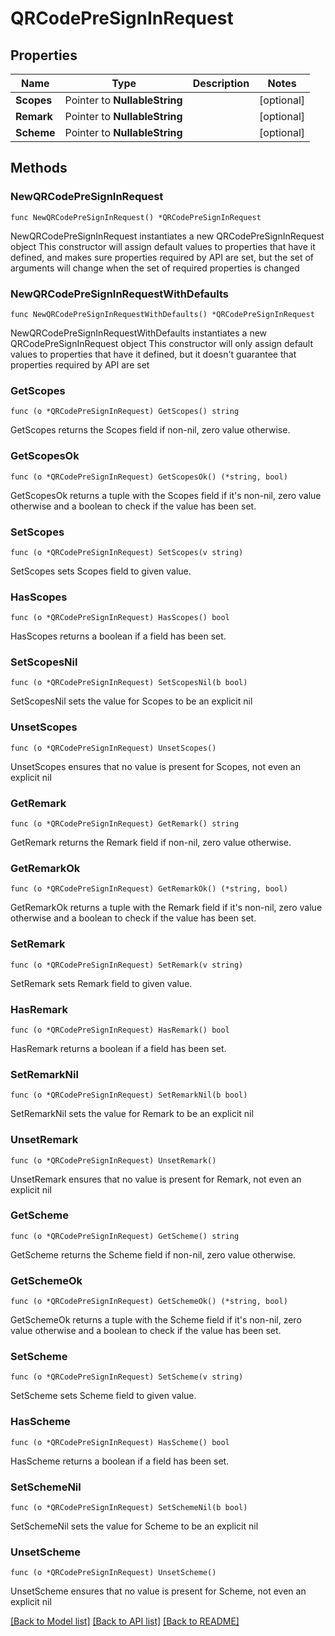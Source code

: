 # QRCodePreSignInRequest

## Properties

Name | Type | Description | Notes
------------ | ------------- | ------------- | -------------
**Scopes** | Pointer to **NullableString** |  | [optional] 
**Remark** | Pointer to **NullableString** |  | [optional] 
**Scheme** | Pointer to **NullableString** |  | [optional] 

## Methods

### NewQRCodePreSignInRequest

`func NewQRCodePreSignInRequest() *QRCodePreSignInRequest`

NewQRCodePreSignInRequest instantiates a new QRCodePreSignInRequest object
This constructor will assign default values to properties that have it defined,
and makes sure properties required by API are set, but the set of arguments
will change when the set of required properties is changed

### NewQRCodePreSignInRequestWithDefaults

`func NewQRCodePreSignInRequestWithDefaults() *QRCodePreSignInRequest`

NewQRCodePreSignInRequestWithDefaults instantiates a new QRCodePreSignInRequest object
This constructor will only assign default values to properties that have it defined,
but it doesn't guarantee that properties required by API are set

### GetScopes

`func (o *QRCodePreSignInRequest) GetScopes() string`

GetScopes returns the Scopes field if non-nil, zero value otherwise.

### GetScopesOk

`func (o *QRCodePreSignInRequest) GetScopesOk() (*string, bool)`

GetScopesOk returns a tuple with the Scopes field if it's non-nil, zero value otherwise
and a boolean to check if the value has been set.

### SetScopes

`func (o *QRCodePreSignInRequest) SetScopes(v string)`

SetScopes sets Scopes field to given value.

### HasScopes

`func (o *QRCodePreSignInRequest) HasScopes() bool`

HasScopes returns a boolean if a field has been set.

### SetScopesNil

`func (o *QRCodePreSignInRequest) SetScopesNil(b bool)`

 SetScopesNil sets the value for Scopes to be an explicit nil

### UnsetScopes
`func (o *QRCodePreSignInRequest) UnsetScopes()`

UnsetScopes ensures that no value is present for Scopes, not even an explicit nil
### GetRemark

`func (o *QRCodePreSignInRequest) GetRemark() string`

GetRemark returns the Remark field if non-nil, zero value otherwise.

### GetRemarkOk

`func (o *QRCodePreSignInRequest) GetRemarkOk() (*string, bool)`

GetRemarkOk returns a tuple with the Remark field if it's non-nil, zero value otherwise
and a boolean to check if the value has been set.

### SetRemark

`func (o *QRCodePreSignInRequest) SetRemark(v string)`

SetRemark sets Remark field to given value.

### HasRemark

`func (o *QRCodePreSignInRequest) HasRemark() bool`

HasRemark returns a boolean if a field has been set.

### SetRemarkNil

`func (o *QRCodePreSignInRequest) SetRemarkNil(b bool)`

 SetRemarkNil sets the value for Remark to be an explicit nil

### UnsetRemark
`func (o *QRCodePreSignInRequest) UnsetRemark()`

UnsetRemark ensures that no value is present for Remark, not even an explicit nil
### GetScheme

`func (o *QRCodePreSignInRequest) GetScheme() string`

GetScheme returns the Scheme field if non-nil, zero value otherwise.

### GetSchemeOk

`func (o *QRCodePreSignInRequest) GetSchemeOk() (*string, bool)`

GetSchemeOk returns a tuple with the Scheme field if it's non-nil, zero value otherwise
and a boolean to check if the value has been set.

### SetScheme

`func (o *QRCodePreSignInRequest) SetScheme(v string)`

SetScheme sets Scheme field to given value.

### HasScheme

`func (o *QRCodePreSignInRequest) HasScheme() bool`

HasScheme returns a boolean if a field has been set.

### SetSchemeNil

`func (o *QRCodePreSignInRequest) SetSchemeNil(b bool)`

 SetSchemeNil sets the value for Scheme to be an explicit nil

### UnsetScheme
`func (o *QRCodePreSignInRequest) UnsetScheme()`

UnsetScheme ensures that no value is present for Scheme, not even an explicit nil

[[Back to Model list]](../README.md#documentation-for-models) [[Back to API list]](../README.md#documentation-for-api-endpoints) [[Back to README]](../README.md)


